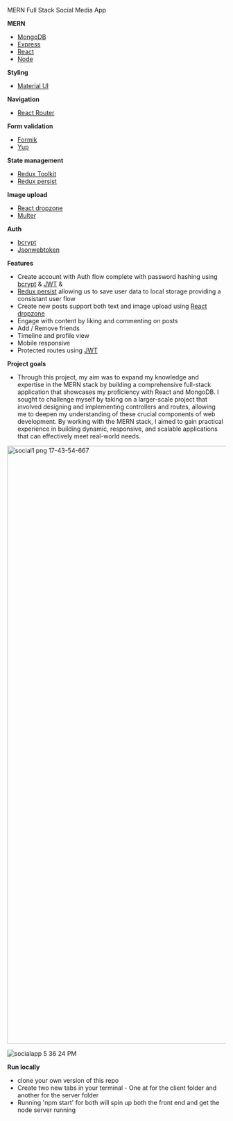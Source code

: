 MERN Full Stack Social Media App

**MERN**
- [MongoDB](https://www.mongodb.com/)
- [Express](https://expressjs.com/)
- [React](https://reactjs.org/)
- [Node](https://nodejs.org/en/download/)

**Styling**
- [Material UI](https://mui.com/material-ui/getting-started/installation/)

**Navigation**
- [React Router](https://reactrouter.com/en/v6.3.0/getting-started/installation)

**Form validation**
- [Formik](https://formik.org/docs/overview)
- [Yup](https://github.com/jquense/yup)

**State management**
- [Redux Toolkit](https://redux-toolkit.js.org/introduction/getting-started)
- [Redux persist](https://github.com/rt2zz/redux-persist)

**Image upload**
- [React dropzone](https://react-dropzone.js.org/)
- [Multer](https://github.com/expressjs/multer)

**Auth**
- [bcrypt](https://www.npmjs.com/package/bcrypt)
- [Jsonwebtoken](https://github.com/auth0/node-jsonwebtoken)

**Features**
- Create account with Auth flow complete with password hashing using [bcrypt](https://www.npmjs.com/package/bcrypt) & [JWT](https://github.com/auth0/node-jsonwebtoken) & 
- [Redux persist](https://github.com/rt2zz/redux-persist) allowing us to save user data to local storage providing a consistant user flow
- Create new posts support both text and image upload using [React dropzone](https://react-dropzone.js.org/)
- Engage with content by liking and commenting on posts
- Add / Remove friends
- Timeline and profile view
- Mobile responsive
- Protected routes using [JWT](https://github.com/auth0/node-jsonwebtoken)

**Project goals**

- Through this project, my aim was to expand my knowledge and expertise in the MERN stack by building a comprehensive full-stack application that showcases my proficiency with React and MongoDB. I sought to challenge myself by taking on a larger-scale project that involved designing and implementing controllers and routes, allowing me to deepen my understanding of these crucial components of web development. By working with the MERN stack, I aimed to gain practical experience in building dynamic, responsive, and scalable applications that can effectively meet real-world needs.


<img width="1379" alt="social1 png 17-43-54-667" src="https://user-images.githubusercontent.com/82087605/224725321-d59cc4df-ac7a-45c4-ab0a-e03374a88d50.png">

![socialapp 5 36 24 PM](https://user-images.githubusercontent.com/82087605/224725360-2efabb24-c506-4dc5-89cc-4a99ff6bb509.png)


**Run locally**
- clone your own version of this repo
- Create two new tabs in your terminal - One at for the client folder and another for the server folder
- Running 'npm start' for both will spin up both the front end and get the node server running
